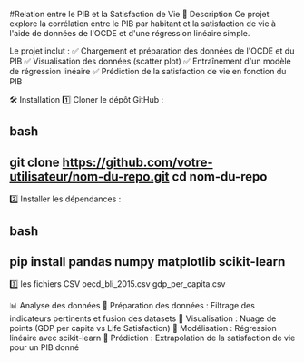 #Relation entre le PIB et la Satisfaction de Vie
📌 Description
Ce projet explore la corrélation entre le PIB par habitant et la satisfaction de vie à l'aide de données de l'OCDE et d'une régression linéaire simple.

Le projet inclut :
✅ Chargement et préparation des données de l'OCDE et du PIB
✅ Visualisation des données (scatter plot)
✅ Entraînement d'un modèle de régression linéaire
✅ Prédiction de la satisfaction de vie en fonction du PIB

🛠 Installation
1️⃣ Cloner le dépôt GitHub :

bash
--
git clone https://github.com/votre-utilisateur/nom-du-repo.git
cd nom-du-repo
--
2️⃣ Installer les dépendances :

bash
--
pip install pandas numpy matplotlib scikit-learn
--
3️⃣ les fichiers CSV 
oecd_bli_2015.csv
gdp_per_capita.csv

📊 Analyse des données
📌 Préparation des données : Filtrage des indicateurs pertinents et fusion des datasets
📌 Visualisation : Nuage de points (GDP per capita vs Life Satisfaction)
📌 Modélisation : Régression linéaire avec scikit-learn
📌 Prédiction : Extrapolation de la satisfaction de vie pour un PIB donné
